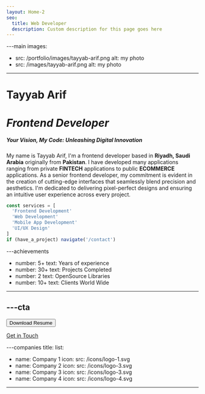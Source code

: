 ```yaml
---
layout: Home-2
seo:
  title: Web Developer
  description: Custom description for this page goes here
---
```




---main
images:
  - src: /portfolio/images/tayyab-arif.png
    alt: my photo
  - src:  /images/tayyab-arif.png
    alt: my photo
---

# <Typewriter>Tayyab Arif</Typewriter>

# *Frontend Developer*

<h5>
Your Vision, My Code: Unleashing Digital Innovation
</h5>


My name is Tayyab Arif, I'm a frontend developer based in <strong>Riyadh, Saudi Arabia</strong> originally from <b>Pakistan</b>.
I have developed many applications ranging from private <b>FINTECH</b> applications to public <b>ECOMMERCE</b> applications.
As a senior frontend developer, my commitment is evident in the creation of cutting-edge interfaces that seamlessly blend precision and aesthetics.
I'm dedicated to delivering pixel-perfect designs and ensuring an intuitive user experience across every project.

```js {2-5} showLineNumbers
const services = [
  'Frontend Development'
  'Web Development'
  'Mobile App Development'
  'UI/UX Design'
]
if (have_a_project) navigate('/contact')
```



---achievements
- number: 5+
  text: Years of experience
- number: 30+
  text: Projects Completed
- number: 2
  text: OpenSource Libraries
- number: 10+
  text: Clients World Wide
---



---cta
---
<Button href="/contact" size="sm">
  Download Resume
</Button>

[Get in Touch](/contact)



---companies
title:
list:
  - name: Company 1
    icon:
      src: /icons/logo-1.svg
  - name: Company 2
    icon:
      src: /icons/logo-3.svg
  - name: Company 3
    icon:
      src: /icons/logo-3.svg
  - name: Company 4
    icon:
      src: /icons/logo-4.svg
---